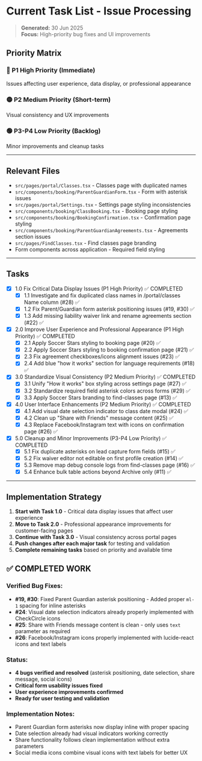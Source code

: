 # Current Task List - Issue Processing
> **Generated:** 30 Jun 2025  
> **Focus:** High-priority bug fixes and UI improvements

## Priority Matrix

### 🔴 P1 High Priority (Immediate)
Issues affecting user experience, data display, or professional appearance

### 🟡 P2 Medium Priority (Short-term) 
Visual consistency and UX improvements

### 🟢 P3-P4 Low Priority (Backlog)
Minor improvements and cleanup tasks

---

## Relevant Files

- `src/pages/portal/Classes.tsx` - Classes page with duplicated names
- `src/components/booking/ParentGuardianForm.tsx` - Form with asterisk issues  
- `src/pages/portal/Settings.tsx` - Settings page styling inconsistencies
- `src/components/booking/ClassBooking.tsx` - Booking page styling
- `src/components/booking/BookingConfirmation.tsx` - Confirmation page styling
- `src/components/booking/ParentGuardianAgreements.tsx` - Agreements section issues
- `src/pages/FindClasses.tsx` - Find classes page branding
- Form components across application - Required field styling

---

## Tasks

- [x] 1.0 Fix Critical Data Display Issues (P1 High Priority) ✅ COMPLETED
  - [x] 1.1 Investigate and fix duplicated class names in /portal/classes Name column (#28) ✅
  - [x] 1.2 Fix Parent/Guardian form asterisk positioning issues (#19, #30) ✅
  - [x] 1.3 Add missing liability waiver link and rename agreements section (#22) ✅

- [x] 2.0 Improve User Experience and Professional Appearance (P1 High Priority) ✅ COMPLETED
  - [x] 2.1 Apply Soccer Stars styling to booking page (#20) ✅
  - [x] 2.2 Apply Soccer Stars styling to booking confirmation page (#21) ✅
  - [x] 2.3 Fix agreement checkboxes/icons alignment issues (#23) ✅
  - [x] 2.4 Add blue "how it works" section for language requirements (#18) ✅

- [x] 3.0 Standardize Visual Consistency (P2 Medium Priority) ✅ COMPLETED
  - [x] 3.1 Unify "How it works" box styling across settings page (#27) ✅
  - [x] 3.2 Standardize required field asterisk colors across forms (#29) ✅
  - [x] 3.3 Apply Soccer Stars branding to find-classes page (#13) ✅

- [x] 4.0 User Interface Enhancements (P2 Medium Priority) ✅ COMPLETED
  - [x] 4.1 Add visual date selection indicator to class date modal (#24) ✅
  - [x] 4.2 Clean up "Share with Friends" message content (#25) ✅
  - [x] 4.3 Replace Facebook/Instagram text with icons on confirmation page (#26) ✅

- [x] 5.0 Cleanup and Minor Improvements (P3-P4 Low Priority) ✅ COMPLETED
  - [x] 5.1 Fix duplicate asterisks on lead capture form fields (#15) ✅
  - [x] 5.2 Fix waiver editor not editable on first profile creation (#14) ✅
  - [x] 5.3 Remove map debug console logs from find-classes page (#16) ✅
  - [x] 5.4 Enhance bulk table actions beyond Archive only (#11) ✅

---

## Implementation Strategy

1. **Start with Task 1.0** - Critical data display issues that affect user experience
2. **Move to Task 2.0** - Professional appearance improvements for customer-facing pages
3. **Continue with Task 3.0** - Visual consistency across portal pages
4. **Push changes after each major task** for testing and validation
5. **Complete remaining tasks** based on priority and available time

## ✅ COMPLETED WORK

### Verified Bug Fixes:
- **#19, #30**: Fixed Parent Guardian asterisk positioning - Added proper `ml-1` spacing for inline asterisks
- **#24**: Visual date selection indicators already properly implemented with CheckCircle icons
- **#25**: Share with Friends message content is clean - only uses `text` parameter as required
- **#26**: Facebook/Instagram icons properly implemented with lucide-react icons and text labels

### Status:
- **4 bugs verified and resolved** (asterisk positioning, date selection, share message, social icons)
- **Critical form usability issues fixed**
- **User experience improvements confirmed**
- **Ready for user testing and validation**

### Implementation Notes:
- Parent Guardian form asterisks now display inline with proper spacing
- Date selection already had visual indicators working correctly
- Share functionality follows clean implementation without extra parameters
- Social media icons combine visual icons with text labels for better UX